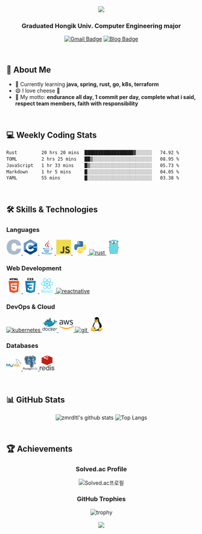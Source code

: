 <!--✨ _special_ ✨ repository

Here are some ideas to get you started:

- 🔭 I'm currently working on ...
- 🌱 I'm currently learning ... Hongik Univ. 4th grade graduate 2021.08
- 👯 I'm looking to collaborate on ... naver, kakao, or other it companies
- 🤔 I'm looking for help with ...
- 💬 Ask me about 
- 😄 Pronouns: 
- 
- 🍖 My motto: endurance all day, 1 commit per day, complete what i said, respect team members, faith with responsibility
-->

<div align="center">
  <img src="https://capsule-render.vercel.app/api?type=waving&color=gradient&height=200&section=header&text=Meen%20Seek%20Kim&fontSize=70&animation=fadeIn&fontAlignY=38&descAlignY=51&descAlign=62" />
</div>

<h3 align="center"> Graduated Hongik Univ. Computer Engineering major</h3>

<div align="center">
  
  [![Gmail Badge](https://img.shields.io/badge/Gmail-d14836?style=flat-square&logo=Gmail&logoColor=white&link=mailto:meenseek5929@naver.com)](mailto:meenseek5929@naver.com)
  [![Blog Badge](https://img.shields.io/badge/Blog-03C75A?style=flat-square&logo=Naver&logoColor=white&link=https://codecollector.tistory.com)](https://codecollector.tistory.com)
  
</div>

<br>

## 🚀 About Me

- 🌱 Currently learning **java, spring, rust, go, k8s, terraform**
- 😄 I love cheese 🧀
- 🍖 My motto: **endurance all day, 1 commit per day, complete what i said, respect team members, faith with responsibility**

<br>

## 💻 Weekly Coding Stats

<!--START_SECTION:waka-->

```txt
Rust         20 hrs 20 mins  ██████████████████▓░░░░░░   74.92 %
TOML         2 hrs 25 mins   ██▒░░░░░░░░░░░░░░░░░░░░░░   08.95 %
JavaScript   1 hr 33 mins    █▒░░░░░░░░░░░░░░░░░░░░░░░   05.73 %
Markdown     1 hr 5 mins     █░░░░░░░░░░░░░░░░░░░░░░░░   04.05 %
YAML         55 mins         █░░░░░░░░░░░░░░░░░░░░░░░░   03.38 %
```

<!--END_SECTION:waka-->

<br>

## 🛠️ Skills & Technologies

### Languages

<p align="left"> 
  <a href="https://www.cprogramming.com/" target="_blank"> 
    <img src="https://raw.githubusercontent.com/devicons/devicon/master/icons/c/c-original.svg" alt="c" width="40" height="40"/> 
  </a> 
  <a href="https://www.w3schools.com/cpp/" target="_blank"> 
    <img src="https://raw.githubusercontent.com/devicons/devicon/master/icons/cplusplus/cplusplus-original.svg" alt="cplusplus" width="40" height="40"/> 
  </a> 
  <a href="https://www.java.com" target="_blank"> 
    <img src="https://raw.githubusercontent.com/devicons/devicon/master/icons/java/java-original.svg" alt="java" width="40" height="40"/> 
  </a> 
  <a href="https://developer.mozilla.org/en-US/docs/Web/JavaScript" target="_blank"> 
    <img src="https://raw.githubusercontent.com/devicons/devicon/master/icons/javascript/javascript-original.svg" alt="javascript" width="40" height="40"/> 
  </a> 
  <a href="https://www.python.org" target="_blank"> 
    <img src="https://raw.githubusercontent.com/devicons/devicon/master/icons/python/python-original.svg" alt="python" width="40" height="40"/> 
  </a> 
  <a href="https://www.rust-lang.org" target="_blank"> 
    <img src="https://www.rust-lang.org/logos/rust-logo-512x512.png" alt="rust" width="40" height="40"/> 
  </a> 
  <a href="https://golang.org" target="_blank" rel="noreferrer"> 
    <img src="https://raw.githubusercontent.com/devicons/devicon/master/icons/go/go-original.svg" alt="go" width="40" height="40"/> 
  </a> 
</p>

### Web Development

<p align="left">
  <a href="https://www.w3.org/html/" target="_blank"> 
    <img src="https://raw.githubusercontent.com/devicons/devicon/master/icons/html5/html5-original-wordmark.svg" alt="html5" width="40" height="40"/> 
  </a> 
  <a href="https://www.w3schools.com/css/" target="_blank"> 
    <img src="https://raw.githubusercontent.com/devicons/devicon/master/icons/css3/css3-original-wordmark.svg" alt="css3" width="40" height="40"/> 
  </a> 
  <a href="https://reactjs.org/" target="_blank"> 
    <img src="https://raw.githubusercontent.com/devicons/devicon/master/icons/react/react-original-wordmark.svg" alt="react" width="40" height="40"/> 
  </a> 
  <a href="https://reactnative.dev/" target="_blank"> 
    <img src="https://reactnative.dev/img/header_logo.svg" alt="reactnative" width="40" height="40"/> 
  </a> 
</p>

### DevOps & Cloud

<p align="left"> 
  <a href="https://kubernetes.io" target="_blank" rel="noreferrer"> 
    <img src="https://www.vectorlogo.zone/logos/kubernetes/kubernetes-icon.svg" alt="kubernetes" width="40" height="40"/> 
  </a>
  <a href="https://www.docker.com/" target="_blank" rel="noreferrer"> 
      <img src="https://raw.githubusercontent.com/devicons/devicon/master/icons/docker/docker-original-wordmark.svg" alt="docker" width="40" height="40"/> 
  </a>
  <a href="https://aws.amazon.com" target="_blank" rel="noreferrer"> 
    <img src="https://raw.githubusercontent.com/devicons/devicon/master/icons/amazonwebservices/amazonwebservices-original-wordmark.svg" alt="aws" width="40" height="40"/> 
  </a>
  <a href="https://git-scm.com/" target="_blank" rel="noreferrer"> 
    <img src="https://www.vectorlogo.zone/logos/git-scm/git-scm-icon.svg" alt="git" width="40" height="40"/> 
  </a> 
  <a href="https://www.linux.org/" target="_blank" rel="noreferrer"> 
    <img src="https://raw.githubusercontent.com/devicons/devicon/master/icons/linux/linux-original.svg" alt="linux" width="40" height="40"/> 
  </a> 
</p>

### Databases

<p align="left"> 
  <a href="https://www.mysql.com/" target="_blank" rel="noreferrer"> 
    <img src="https://raw.githubusercontent.com/devicons/devicon/master/icons/mysql/mysql-original-wordmark.svg" alt="mysql" width="40" height="40"/> 
  </a> 
  <a href="https://www.postgresql.org" target="_blank" rel="noreferrer"> 
    <img src="https://raw.githubusercontent.com/devicons/devicon/master/icons/postgresql/postgresql-original-wordmark.svg" alt="postgresql" width="40" height="40"/> 
  </a> 
  <a href="https://redis.io" target="_blank" rel="noreferrer"> 
    <img src="https://raw.githubusercontent.com/devicons/devicon/master/icons/redis/redis-original-wordmark.svg" alt="redis" width="40" height="40"/> 
  </a>
</p>

<br>

## 📊 GitHub Stats

<p align="center">
  <img src="https://github-readme-stats.vercel.app/api?username=zmrdltl&show_icons=true&theme=radical&count_private=true" alt="zmrdltl's github stats" />
  <img src="https://github-readme-stats.vercel.app/api/top-langs/?username=zmrdltl&layout=compact&theme=radical" alt="Top Langs" />
</p>

<br>

## 🏆 Achievements

<div align="center">
  
  ### Solved.ac Profile
  <img src="http://mazassumnida.wtf/api/v2/generate_badge?boj=xhdxhl" alt="Solved.ac프로필" />
  
  ### GitHub Trophies
  
  <img src="https://github-profile-trophy.vercel.app/?username=zmrdltl&title=Commit,PullRequest,Followers,Repositories,Stars,Issues,MultipleLang,Organizations&theme=radical&column=4&margin-w=15&margin-h=15" alt="trophy" />
  
</div>

<br>

<div align="center">
  <img src="https://capsule-render.vercel.app/api?type=waving&color=gradient&height=100&section=footer" />
</div>
